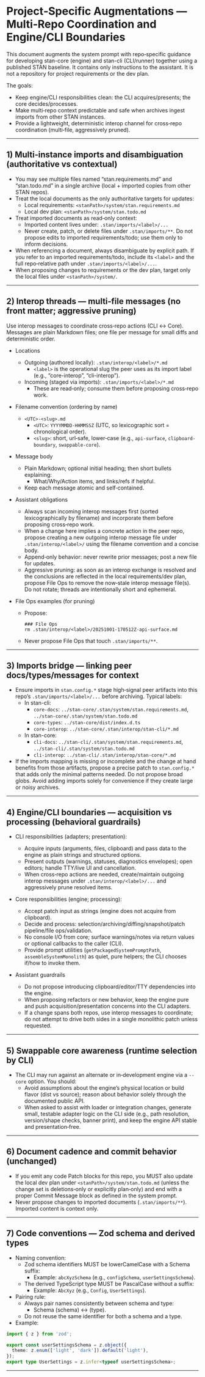 # Project‑Specific Augmentations — Multi‑Repo Coordination and Engine/CLI Boundaries

This document augments the system prompt with repo‑specific guidance for developing stan-core (engine) and stan-cli (CLI/runner) together using a published STAN baseline. It contains only instructions to the assistant. It is not a repository for project requirements or the dev plan.

The goals:
- Keep engine/CLI responsibilities clean: the CLI acquires/presents; the core decides/processes.
- Make multi‑repo context predictable and safe when archives ingest imports from other STAN instances.
- Provide a lightweight, deterministic interop channel for cross‑repo coordination (multi‑file, aggressively pruned).

---

## 1) Multi‑instance imports and disambiguation (authoritative vs contextual)

- You may see multiple files named “stan.requirements.md” and “stan.todo.md” in a single archive (local + imported copies from other STAN repos).
- Treat the local documents as the only authoritative targets for updates:
  - Local requirements: `<stanPath>/system/stan.requirements.md`
  - Local dev plan: `<stanPath>/system/stan.todo.md`
- Treat imported documents as read‑only context:
  - Imported content lives under: `.stan/imports/<label>/...`
  - Never create, patch, or delete files under `.stan/imports/**`. Do not propose edits to imported requirements/todo; use them only to inform decisions.
- When referencing a document, always disambiguate by explicit path. If you refer to an imported requirements/todo, include its `<label>` and the full repo‑relative path under `.stan/imports/<label>/...`.
- When proposing changes to requirements or the dev plan, target only the local files under `<stanPath>/system/`.

---

## 2) Interop threads — multi‑file messages (no front matter; aggressive pruning)

Use interop messages to coordinate cross‑repo actions (CLI ↔ Core). Messages are plain Markdown files; one file per message for small diffs and deterministic order.

- Locations
  - Outgoing (authored locally): `.stan/interop/<label>/*.md`
    - `<label>` is the operational slug the peer uses as its import label (e.g., “core-interop”, “cli-interop”).
  - Incoming (staged via imports): `.stan/imports/<label>/*.md`
    - These are read‑only; consume them before proposing cross‑repo work.

- Filename convention (ordering by name)
  - `<UTC>-<slug>.md`
    - `<UTC>`: `YYYYMMDD-HHMMSSZ` (UTC, so lexicographic sort = chronological order).
    - `<slug>`: short, url‑safe, lower‑case (e.g., `api-surface`, `clipboard-boundary`, `swappable-core`).

- Message body
  - Plain Markdown; optional initial heading; then short bullets explaining:
    - What/Why/Action items, and links/refs if helpful.
  - Keep each message atomic and self‑contained.

- Assistant obligations
  - Always scan incoming interop messages first (sorted lexicographically by filename) and incorporate them before proposing cross‑repo work.
  - When a change here implies a concrete action in the peer repo, propose creating a new outgoing interop message file under `.stan/interop/<label>/` using the filename convention and a concise body.
  - Append‑only behavior: never rewrite prior messages; post a new file for updates.
  - Aggressive pruning: as soon as an interop exchange is resolved and the conclusions are reflected in the local requirements/dev plan, propose File Ops to remove the now‑stale interop message file(s). Do not rotate; threads are intentionally short and ephemeral.

- File Ops examples (for pruning)
  - Propose:
    ```
    ### File Ops
    rm .stan/interop/<label>/20251001-170512Z-api-surface.md
    ```
  - Never propose File Ops that touch `.stan/imports/**`.

---

## 3) Imports bridge — linking peer docs/types/messages for context

- Ensure imports in `stan.config.*` stage high‑signal peer artifacts into this repo’s `.stan/imports/<label>/...` before archiving. Typical labels:
  - In stan-cli:
    - `core-docs`: `../stan-core/.stan/system/stan.requirements.md`, `../stan-core/.stan/system/stan.todo.md`
    - `core-types`: `../stan-core/dist/index.d.ts`
    - `core-interop`: `../stan-core/.stan/interop/stan-cli/*.md`
  - In stan-core:
    - `cli-docs`: `../stan-cli/.stan/system/stan.requirements.md`, `../stan-cli/.stan/system/stan.todo.md`
    - `cli-interop`: `../stan-cli/.stan/interop/stan-core/*.md`
- If the imports mapping is missing or incomplete and the change at hand benefits from those artifacts, propose a precise patch to `stan.config.*` that adds only the minimal patterns needed. Do not propose broad globs. Avoid adding imports solely for convenience if they create large or noisy archives.

---

## 4) Engine/CLI boundaries — acquisition vs processing (behavioral guardrails)

- CLI responsibilities (adapters; presentation):
  - Acquire inputs (arguments, files, clipboard) and pass data to the engine as plain strings and structured options.
  - Present outputs (warnings, statuses, diagnostics envelopes); open editors; handle TTY/live UI and cancellation.
  - When cross‑repo actions are needed, create/maintain outgoing interop messages under `.stan/interop/<label>/...` and aggressively prune resolved items.

- Core responsibilities (engine; processing):
  - Accept patch input as strings (engine does not acquire from clipboard).
  - Decide and process: selection/archiving/diffing/snapshot/patch pipeline/file ops/validation.
  - No console I/O from core; surface warnings/notes via return values or optional callbacks to the caller (CLI).
  - Provide prompt utilities (`getPackagedSystemPromptPath`, `assembleSystemMonolith`) as quiet, pure helpers; the CLI chooses if/how to invoke them.

- Assistant guardrails
  - Do not propose introducing clipboard/editor/TTY dependencies into the engine.
  - When proposing refactors or new behavior, keep the engine pure and push acquisition/presentation concerns into the CLI adapters.
  - If a change spans both repos, use interop messages to coordinate; do not attempt to drive both sides in a single monolithic patch unless requested.

---

## 5) Swappable core awareness (runtime selection by CLI)

- The CLI may run against an alternate or in‑development engine via a `--core` option. You should:
  - Avoid assumptions about the engine’s physical location or build flavor (dist vs source); reason about behavior solely through the documented public API.
  - When asked to assist with loader or integration changes, generate small, testable adapter logic on the CLI side (e.g., path resolution, version/shape checks, banner print), and keep the engine API stable and presentation‑free.

---

## 6) Document cadence and commit behavior (unchanged)

- If you emit any code Patch blocks for this repo, you MUST also update the local dev plan under `<stanPath>/system/stan.todo.md` (unless the change set is deletions‑only or explicitly plan‑only) and end with a proper Commit Message block as defined in the system prompt.
- Never propose changes to imported documents (`.stan/imports/**`). Imported content is context only.

---

## 7) Code conventions — Zod schema and derived types

- Naming convention:
  - Zod schema identifiers MUST be lowerCamelCase with a Schema suffix:
    - Example: `abcXyzSchema` (e.g., `configSchema`, `userSettingsSchema`).
  - The derived TypeScript type MUST be PascalCase without a suffix:
    - Example: `AbcXyz` (e.g., `Config`, `UserSettings`).
- Pairing rule:
  - Always pair names consistently between schema and type:
    - <name>Schema (schema) ↔ <Name> (type).
  - Do not reuse the same identifier for both a schema and a type.
- Example:

```ts
import { z } from 'zod';

export const userSettingsSchema = z.object({
  theme: z.enum(['light', 'dark']).default('light'),
});
export type UserSettings = z.infer<typeof userSettingsSchema>;
```
---